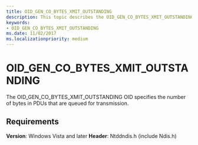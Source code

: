 ```yaml
---
title: OID_GEN_CO_BYTES_XMIT_OUTSTANDING
description: This topic describes the OID_GEN_CO_BYTES_XMIT_OUTSTANDING object identifier (OID).
keywords:
- OID_GEN_CO_BYTES_XMIT_OUTSTANDING
ms.date: 11/02/2017
ms.localizationpriority: medium
---
```


# OID_GEN_CO_BYTES_XMIT_OUTSTANDING

The OID_GEN_CO_BYTES_XMIT_OUTSTANDING OID specifies the number of bytes in PDUs that are queued for transmission.

## Requirements

**Version**: Windows Vista and later
**Header**: Ntddndis.h (include Ndis.h)

